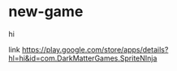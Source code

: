 # new-game

hi 


link https://play.google.com/store/apps/details?hl=hi&id=com.DarkMatterGames.SpriteNInja
